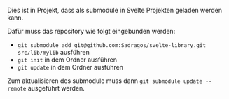 Dies ist in Projekt, dass als submodule in Svelte Projekten geladen werden kann.

Dafür muss das repository wie folgt eingebunden werden:

* `git submodule add git@github.com:Sadragos/svelte-library.git src/lib/mylib` ausführen
* `git init` in dem Ordner ausführen
* `git update` in dem Ordner ausführen

Zum aktualisieren des submodule muss dann `git submodule update --remote` ausgeführt werden.